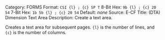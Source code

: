 Category: FORMS
Format: `CSI {l} ; {c} SP T`
8-Bit Hex: `9b {l} ; {c} 20 54`
7-Bit Hex: `1b 5b {l} ; {c} 20 54`
Default: *none*
Source: E-CF
Title: (DTA) Dimension Text Area
Description: Create a text area.

Creates a text area for subsequent pages. `{l}` is the number of lines, and `{c}` is the number of columns.
